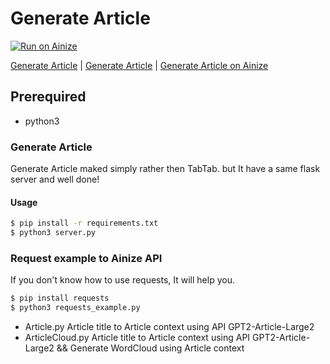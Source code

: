 # Generate Article

[![Run on Ainize](https://ainize.ai/images/run_on_ainize_button.svg)](https://ainize.web.app/redirect?git_repo=https://github.com/DrawingProcess/ArticleCloud)

[Generate Article](https://master-article-cloud-drawing-process.endpoint.ainize.ai) | [Generate Article](https://github.com/DrawingProcess/ArticleCloud) | [Generate Article on Ainize](https://ainize.ai/DrawingProcess/ArticleCloud?branch=master)

## Prerequired 

- python3

### Generate Article
Generate Article maked simply rather then TabTab. but It have a same flask server and well done!

#### Usage
```bash
$ pip install -r requirements.txt
$ python3 server.py
```

### Request example to Ainize API 
If you don't know how to use requests, It will help you. 
```bash
$ pip install requests
$ python3 requests_example.py
```

+ Article.py 
Article title to Article context using API GPT2-Article-Large2
+ ArticleCloud.py 
Article title to Article context using API GPT2-Article-Large2 && Generate WordCloud using Article context
